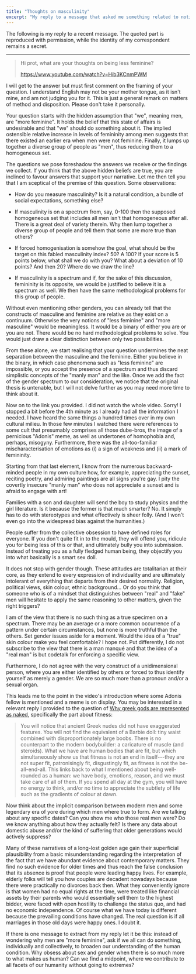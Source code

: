 ```yaml
---
title: "Thoughts on masculinity"
excerpt: "My reply to a message that asked me something related to notions of masculinity."
---
```


The following is my reply to a recent message.  The quoted part is
reproduced with permission, while the identity of my correspondent
remains a secret.

* * *

> Hi prot, what are your thoughts on being less feminine?
> 
> https://www.youtube.com/watch?v=Hib3KCnmPWM

I will get to the answer but must first comment on the framing of your
question.  I understand English may not be your mother tongue, as it
isn't mine, and am not judging you for it.  This is just a general
remark on matters of method and disposition.  Please don't take it
personally.

Your question starts with the hidden assumption that "we", meaning men,
are "more feminine".  It holds the belief that this state of affairs is
undesirable and that "we" should do something about it.  The implied
ostensible relative increase in levels of femininity among men suggests
that there existed an earlier era when men were not feminine.  Finally,
it lumps up together a diverse group of people as "men", thus reducing
them to a homogeneous set.

The questions we pose foreshadow the answers we receive or the findings
we collect.  If you think that the above hidden beliefs are true, you
are inclined to favour answers that support your narrative.  Let me then
tell you that I am sceptical of the premise of this question.  Some
observations:

* How do you measure masculinity?  Is it a natural condition, a bundle
  of social expectations, something else?

* If masculinity is on a spectrum from, say, 0-100 then the supposed
  homogeneous set that includes all men isn't that homogeneous after
  all.  There is a great deal of variety therein.  Why then lump
  together a diverse group of people and tell them that some are more
  true than others?

* If forced homogenisation is somehow the goal, what should be the
  target on this fabled masculinity index?  50?  A 100?  If your score
  is 5 points below, what shall we do with you?  What about a deviation
  of 10 points?  And then 20?  Where do we draw the line?

* If masculinity is a spectrum and if, for the sake of this discussion,
  femininity is its opposite, we would be justified to believe it is a
  spectrum as well.  We then have the same methodological problems for
  this group of people.

Without even mentioning other genders, you can already tell that the
constructs of masculine and feminine are relative as they exist on a
continuum.  Otherwise the very notions of "less feminine" and "more
masculine" would be meaningless.  It would be a binary of either you are
or you are not.  There would be no hard methodological problems to
solve.  You would just draw a clear distinction between only two
possibilities.

From these alone, we start realising that your question undermines the
neat separation between the masculine and the feminine.  Either you
believe in the binary, in which case phenomena such as "less feminine"
are impossible, or you accept the presence of a spectrum and thus
discard simplistic concepts of the "manly man" and the like.  Once we
add the fact of the gender spectrum to our consideration, we notice that
the original thesis is untenable, but I will not delve further as you
may need more time to think about it.

Now on to the link you provided.  I did not watch the whole video.
Sorry!  I stopped a bit before the 4th minute as I already had all the
information I needed.  I have heard the same things a hundred times over
in my own cultural milieu.  In those few minutes I watched there were
references to some cult that presumably comprises all those dube-bros,
the image of a pernicious "Adonis" meme, as well as undertones of
homophobia and, perhaps, misogyny.  Furthermore, there was the
all-too-familiar mischaracterisation of emotions as (i) a sign of
weakness and (ii) a mark of femininity.

Starting from that last element, I know from the numerous
backward-minded people in my own culture how, for example, appreciating
the sunset, reciting poetry, and admiring paintings are all signs you're
gay.  I pity the covertly insecure "manly man" who does not appreciate a
sunset and is afraid to engage with art!

Families with a son and daughter will send the boy to study physics and
the girl literature.  Is it because the former is that much smarter?
No.  It simply has to do with stereotypes and what effectively is sheer
folly.  (And I won't even go into the widespread bias against the
humanities.)

People suffer from the collective obsession to have defined roles for
everyone.  If you don't quite fit in to the mould, they will offend you,
ridicule you for being less of this or that, and ultimately bully you
into submission.  Instead of treating you as a fully fledged human
being, they objectify you into what basically is a smart sex doll.

It does not stop with gender though.  These attitudes are totalitarian
at their core, as they extend to every expression of individuality and
are ultimately intolerant of everything that departs from their desired
normality.  Religion, political views, skin colour, ethnic background...
Or do you think that someone who is of a mindset that distinguishes
between "real" and "fake" men will hesitate to apply the same reasoning
to other matters, given the right triggers?

I am of the view that there is no such thing as a true specimen on a
spectrum.  There may be an average or a more common occurrence of a
pattern under certain circumstances, but none is more truthful than the
others.  Set gender issues aside for a moment.  Would the idea of a
"true" skin colour make you feel comfortable?  I hope not.  Put
differently, I do not subscribe to the view that there is a man manqué
and that the idea of a "real man" is but codetalk for enforcing a
specific view.

Furthermore, I do not agree with the very construct of a unidimensional
person, where you are either identified by others or forced to thus
identify yourself as merely a gender.  We are so much more than a
pronoun and/or a sexual organ.

This leads me to the point in the video's introduction where some Adonis
fellow is mentioned and a meme is on display.  You may be interested in
a relevant reply I provided to the question of [Why greek gods are
represented as
naked](https://protesilaos.com/commentary/2022-06-09-re-greek-gods-naked/),
specifically the part about fitness:

> You will notice that ancient Greek nudes did not have exaggerated
> features.  You will not find the equivalent of a Barbie doll: tiny
> waist combined with disproportionately large boobs.  There is no
> counterpart to the modern bodybuilder: a caricature of muscle (and
> steroids).  What we have are human bodies that are fit, but which
> simultaneously show us that fitness is not an end in itself---they are
> not super fit, patronisingly fit, disgustingly fit, as fitness is not
> the be-all-end-all.  This links back to what I mentioned about being
> well-rounded as a human: we have body, emotions, reason, and we must
> take care of all of them.  If you spend all day at the gym, you will
> have no energy to think, and/or no time to appreciate the subtlety of
> life such as the gradients of colour at dawn.

Now think about the implicit comparison between modern men and some
legendary era of yore during which men where true to form.  Are we
talking about any specific dates?  Can you show me who those real men
were?  Do we know anything about how they actually felt?  Is there any
data about domestic abuse and/or the kind of suffering that older
generations would actively suppress?

Many of these narratives of a long-lost golden age gain their
superficial plausibility from a basic misunderstanding regarding the
interpretation of the fact that we have abundant evidence about
contemporary matters.  They find no such evidence for older times and
thus reach the false conclusion that its absence is proof that people
were leading happy lives.  For example, elderly folks will tell you how
couples are decadent nowadays because there were practically no divorces
back then.  What they conveniently ignore is that women had no equal
rights at the time, were treated like financial assets by their parents
who would essentially sell them to the highest bidder, were faced with
open hostility to challenge the status quo, and had no economic
independence.  Of course what we have today is different because the
prevailing conditions have changed.  The real question is if all
marriages in those old days were happy ones.  I doubt it.

If there is one message to extract from my reply let it be this: instead
of wondering why men are "more feminine", ask if we all can do
something, individually and collectively, to broaden our understanding
of the human condition.  Why obsess about sex and gender when there is
so much more to what makes us human?  Can we find a midpoint, where we
contribute to all facets of our humanity without going to extremes?
